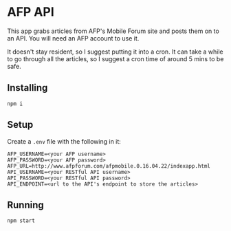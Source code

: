 # AFP API

This app grabs articles from AFP's Mobile Forum site and posts them on to an API. You will need an AFP account to use it.

It doesn't stay resident, so I suggest putting it into a cron. It can take a while to go through all the articles, so I suggest a cron time of around 5 mins to be safe.

## Installing

`npm i`

## Setup

Create a `.env` file with the following in it:

```
AFP_USERNAME=<your AFP username>
AFP_PASSWORD=<your AFP password>
AFP_URL=http://www.afpforum.com/afpmobile.0.16.04.22/indexapp.html
API_USERNAME=<your RESTful API username>
API_PASSWORD=<your RESTful API password>
API_ENDPOINT=<url to the API's endpoint to store the articles>
```

## Running

`npm start`
